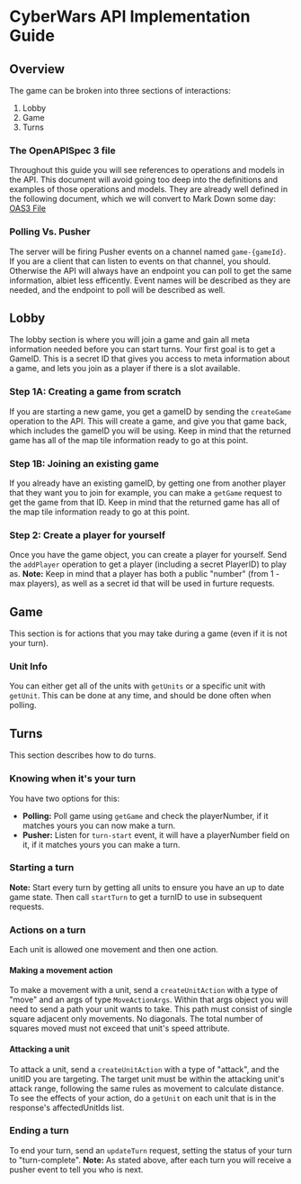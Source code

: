 # CyberWars API Implementation Guide

## Overview
The game can be broken into three sections of interactions:
1. Lobby
2. Game
3. Turns

### The OpenAPISpec 3 file
Throughout this guide you will see references to operations and models in the API. This document will avoid going too deep into the definitions and examples of those operations and models. They are already well defined in the following document, which we will convert to Mark Down some day:
[OAS3 File](api_spec_oas3.yml)

### Polling Vs. Pusher
The server will be firing Pusher events on a channel named ```game-{gameId}```. If you are a client that can listen to events on that channel, you should. Otherwise the API will always have an endpoint you can poll to get the same information, albiet less efficently.
Event names will be described as they are needed, and the endpoint to poll will be described as well.

## Lobby
The lobby section is where you will join a game and gain all meta information needed before you can start turns.
Your first goal is to get a GameID. This is a secret ID that gives you access to meta information about a game, and lets you join as a player if there is a slot available.
### Step 1A: Creating a game from scratch
If you are starting a new game, you get a gameID by sending the ```createGame``` operation to the API. This will create a game, and give you that game back, which includes the gameID you will be using. Keep in mind that the returned game has all of the map tile information ready to go at this point.
### Step 1B: Joining an existing game
If you already have an existing gameID, by getting one from another player that they want you to join for example, you can make a ```getGame``` request to get the game from that ID. Keep in mind that the returned game has all of the map tile information ready to go at this point.
### Step 2: Create a player for yourself
Once you have the game object, you can create a player for yourself. Send the ```addPlayer``` operation to get a player (including a secret PlayerID) to play as.
**Note:** Keep in mind that a player has both a public "number" (from 1 - max players), as well as a secret id that will be used in furture requests.

## Game
This section is for actions that you may take during a game (even if it is not your turn).

### Unit Info
You can either get all of the units with ```getUnits``` or a specific unit with ```getUnit```.
This can be done at any time, and should be done often when polling.

## Turns
This section describes how to do turns.

### Knowing when it's your turn
You have two options for this:
- **Polling:** Poll game using ```getGame``` and check the playerNumber, if it matches yours you can now make a turn.
- **Pusher:** Listen for ```turn-start``` event, it will have a playerNumber field on it, if it matches yours you can make a turn.

### Starting a turn
**Note:** Start every turn by getting all units to ensure you have an up to date game state.
Then call ```startTurn``` to get a turnID to use in subsequent requests.

### Actions on a turn
Each unit is allowed one movement and then one action. 

#### Making a movement action
To make a movement with a unit, send a ```createUnitAction``` with a type of "move" and an args of type ```MoveActionArgs```.
Within that args object you will need to send a path your unit wants to take. This path must consist of single square adjacent only movements. No diagonals. The total number of squares moved must not exceed that unit's speed attribute.

#### Attacking a unit
To attack a unit, send a ```createUnitAction``` with a type of "attack", and the unitID you are targeting. The target unit must be within the attacking unit's attack range, following the same rules as movement to calculate distance.
To see the effects of your action, do a ```getUnit``` on each unit that is in the response's affectedUnitIds list.

### Ending a turn
To end your turn, send an ```updateTurn``` request, setting the status of your turn to "turn-complete".
**Note:** As stated above, after each turn you will receive a pusher event to tell you who is next.
